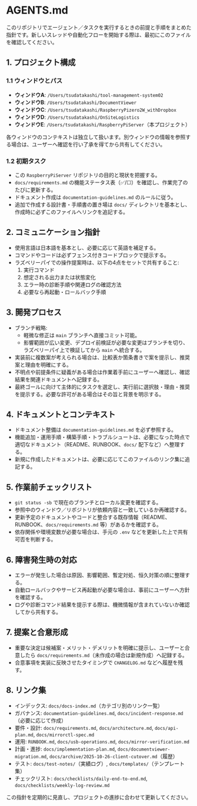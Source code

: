 # AGENTS.md

このリポジトリでエージェント／タスクを実行するときの前提と手順をまとめた指針です。新しいスレッドや自動化フローを開始する際は、最初にこのファイルを確認してください。

## 1. プロジェクト構成

### 1.1 ウィンドウとパス
- **ウィンドウA**: `/Users/tsudatakashi/tool-management-system02`
- **ウィンドウB**: `/Users/tsudatakashi/DocumentViewer`
- **ウィンドウC**: `/Users/tsudatakashi/RaspberryPizero2W_withDropbox`
- **ウィンドウD**: `/Users/tsudatakashi/OnSiteLogistics`
- **ウィンドウE**: `/Users/tsudatakashi/RaspberryPiServer`（本プロジェクト）

各ウィンドウのコンテキストは独立して扱います。別ウィンドウの情報を参照する場合は、ユーザーへ確認を行い了承を得てから共有してください。

### 1.2 初期タスク
- この `RaspberryPiServer` リポジトリの目的と現状を把握する。
- `docs/requirements.md` の機能ステータス表（✅/☐）を確認し、作業完了のたびに更新する。
- ドキュメント作成は `documentation-guidelines.md` のルールに従う。
- 追加で作成する設計書・手順書の置き場は `docs/` ディレクトリを基本とし、作成時に必ずこのファイルへリンクを追記する。

## 2. コミュニケーション指針
- 使用言語は日本語を基本とし、必要に応じて英語を補足する。
- コマンドやコードは必ずフェンス付きコードブロックで提示する。
- ラズベリーパイでの操作提案時は、以下の4点をセットで共有すること:
  1. 実行コマンド
  2. 想定される出力または状態変化
  3. エラー時の診断手順や関連ログの確認方法
  4. 必要なら再起動・ロールバック手順

## 3. 開発プロセス
- ブランチ戦略:
  - 軽微な修正は `main` ブランチへ直接コミット可能。
  - 影響範囲が広い変更、デプロイ前検証が必要な変更はブランチを切り、ラズベリーパイ上で検証してから `main` へ統合する。
- 実装前に複数案が考えられる場合は、比較表か箇条書きで案を提示し、推奨案と理由を明確にする。
- 不明点や前提条件に疑義がある場合は作業着手前にユーザーへ確認し、確認結果を関連ドキュメントへ記録する。
- 最終ゴールに向けて主体的にタスクを選定し、実行前に選択肢・理由・推奨を提示する。必要な許可がある場合はその旨と背景を明示する。

## 4. ドキュメントとコンテキスト
- ドキュメント整備は `documentation-guidelines.md` を必ず参照する。
- 機能追加・運用手順・構築手順・トラブルシュートは、必要になった時点で適切なドキュメント（README、RUNBOOK、`docs/` 配下など）へ整理する。
- 新規に作成したドキュメントは、必要に応じてこのファイルのリンク集に追記する。

## 5. 作業前チェックリスト
- `git status -sb` で現在のブランチとローカル変更を確認する。
- 参照中のウィンドウ／リポジトリが依頼内容と一致しているか再確認する。
- 更新予定のドキュメントやコードと整合する既存情報（README、RUNBOOK、`docs/requirements.md` 等）があるかを確認する。
- 依存関係や環境変数が必要な場合は、手元の `.env` などを更新した上で共有可否を判断する。

## 6. 障害発生時の対応
- エラーが発生した場合は原因、影響範囲、暫定対処、恒久対策の順に整理する。
- 自動ロールバックやサービス再起動が必要な場合は、事前にユーザーへ方針を確認する。
- ログや診断コマンド結果を提示する際は、機微情報が含まれていないか確認してから共有する。

## 7. 提案と合意形成
- 重要な決定は候補案・メリット・デメリットを明確に提示し、ユーザーと合意したら `docs/requirements.md`（未作成の場合は新規作成）へ記録する。
- 合意事項を実装に反映させたタイミングで `CHANGELOG.md` などへ履歴を残す。

## 8. リンク集
- インデックス: `docs/docs-index.md`（カテゴリ別のリンク一覧）
- ガバナンス: `documentation-guidelines.md`, `docs/incident-response.md`（必要に応じて作成）
- 要件・設計: `docs/requirements.md`, `docs/architecture.md`, `docs/api-plan.md`, `docs/mirrorctl-spec.md`
- 運用: `RUNBOOK.md`, `docs/usb-operations.md`, `docs/mirror-verification.md`
- 計画・進捗: `docs/implementation-plan.md`, `docs/documentviewer-migration.md`, `docs/archive/2025-10-26-client-cutover.md`（履歴）
- テスト: `docs/test-notes/`（実績ログ）, `docs/templates/`（テンプレート集）
- チェックリスト: `docs/checklists/daily-end-to-end.md`, `docs/checklists/weekly-log-review.md`

この指針を定期的に見直し、プロジェクトの進捗に合わせて更新してください。
